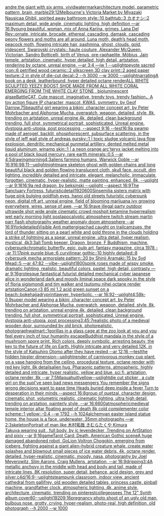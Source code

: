 [andre the giant with six arms, vivid](https://www.ebank.nz/aiartgenerator?category=andre%2520the%2520giant%2520with%2520six%2520arms%2C%2520vivid)[watermark](https://www.ebank.nz/aiartgenerator?category=watermark)[architecture model, parametric pattern, brain, marble](https://www.ebank.nz/aiartgenerator?category=architecture%2520model%2C%2520parametric%2520pattern%2C%2520brain%2C%2520marble)[2](https://www.ebank.nz/aiartgenerator?category=2)[9:12](https://www.ebank.nz/aiartgenerator?category=9%3A12)[Melbourne's Victoria Market by Miyazaki Nausicaa Ghibli, spirited away bathroom style::10 bathtub::3 カオナシ::2 maximum detail, wide angle, cinematic lighting, high definition —ar 16:9](https://www.ebank.nz/aiartgenerator?category=Melbourne%27s%2520Victoria%2520Market%2520by%2520Miyazaki%2520Nausicaa%2520Ghibli%2C%2520spirited%2520away%2520bathroom%2520style%3A%3A10%2520bathtub%3A%3A3%2520%E3%82%AB%E3%82%AA%E3%83%8A%E3%82%B7%3A%3A2%2520maximum%2520detail%2C%2520wide%2520angle%2C%2520cinematic%2520lighting%2C%2520high%2520definition%2520%E2%80%94ar%252016%3A9)[young beautiful, woman, mix of Anna Karina, grimes, Lana Del Rey::ornate, intricate, brocade, ethereal, cascading, damask, cascading peony flowers and moths are all around, Luna moth, death’s head moth, peacock moth, flowing intricate hair, pashmina, ghost, clouds, gold, iridescent, Swarovski crystals:: haute couture, Alexander McQueen, Victorian, Sandro Botticelli, birth of Venus, pre-raphaelite, Möbius, Jain temple, artstation, cinematic, hyper detailed, high detail, artstation, rendering by octane, unreal engine, —ar 3:4 —iw 1 --uplight](https://www.ebank.nz/aiartgenerator?category=young%2520beautiful%2C%2520woman%2C%2520mix%2520of%2520Anna%2520Karina%2C%2520grimes%2C%2520Lana%2520Del%2520Rey%3A%3Aornate%2C%2520intricate%2C%2520brocade%2C%2520ethereal%2C%2520cascading%2C%2520damask%2C%2520cascading%2520peony%2520flowers%2520and%2520moths%2520are%2520all%2520around%2C%2520Luna%2520moth%2C%2520death%E2%80%99s%2520head%2520moth%2C%2520peacock%2520moth%2C%2520flowing%2520intricate%2520hair%2C%2520pashmina%2C%2520ghost%2C%2520clouds%2C%2520gold%2C%2520iridescent%2C%2520Swarovski%2520crystals%3A%3A%2520haute%2520couture%2C%2520Alexander%2520McQueen%2C%2520Victorian%2C%2520Sandro%2520Botticelli%2C%2520birth%2520of%2520Venus%2C%2520pre-raphaelite%2C%2520M%C3%B6bius%2C%2520Jain%2520temple%2C%2520artstation%2C%2520cinematic%2C%2520hyper%2520detailed%2C%2520high%2520detail%2C%2520artstation%2C%2520rendering%2520by%2520octane%2C%2520unreal%2520engine%2C%2520%E2%80%94ar%25203%3A4%2520%E2%80%94iw%25201%2520--uplight)[peyote sacred icon::6 petrified wood ceramic::2 silkscreen 3D clay print::2 aged paper texture::2 in style of die-cut decal::2 --h 3000 --w 3000 --uplight](https://www.ebank.nz/aiartgenerator?category=peyote%2520sacred%2520icon%3A%3A6%2520petrified%2520wood%2520ceramic%3A%3A2%2520silkscreen%25203D%2520clay%2520print%3A%3A2%2520aged%2520paper%2520texture%3A%3A2%2520in%2520style%2520of%2520die-cut%2520decal%3A%3A2%2520--h%25203000%2520--w%25203000%2520--uplight)[narrating](https://www.ebank.nz/aiartgenerator?category=narrating)[A book on a desk, leatherbound, hyper detailed octane render](https://www.ebank.nz/aiartgenerator?category=A%2520book%2520on%2520a%2520desk%2C%2520leatherbound%2C%2520hyper%2520detailed%2520octane%2520render)[ALL WHITE SCULPTED YEEZY BOOST SHOE MADE FROM ALL WHITE CORAL EMERGING FROM THE WHITE CLAY STONE , bioluminescent algae](https://www.ebank.nz/aiartgenerator?category=ALL%2520WHITE%2520SCULPTED%2520YEEZY%2520BOOST%2520SHOE%2520MADE%2520FROM%2520ALL%2520WHITE%2520CORAL%2520EMERGING%2520FROM%2520THE%2520WHITE%2520CLAY%2520STONE%2520%2C%2520bioluminescent%2520algae)[Battle](https://www.ebank.nz/aiartgenerator?category=Battle)[CAT, Cute mascot, imaginative, trendy toys, trendy fashion，A toy action figure IP character, mascot, KWAS, symmetry, by Geof Darrow](https://www.ebank.nz/aiartgenerator?category=CAT%2C%2520Cute%2520mascot%2C%2520imaginative%2C%2520trendy%2520toys%2C%2520trendy%2520fashion%EF%BC%8CA%2520toy%2520action%2520figure%2520IP%2520character%2C%2520mascot%2C%2520KWAS%2C%2520symmetry%2C%2520by%2520Geof%2520Darrow)[.75](https://www.ebank.nz/aiartgenerator?category=.75)[beautiful girl wearing a bikini ,character concept art, by Peter Mohrbacher and Alphonse Mucha, overwatch, weapon, detailed, style, 8k, trending on artstation, unreal engine 4k, detailed, clean background trending, full shot, symmetrical portrait, sophisticated, Unreal engine, dystopia,anti-utopia, post processing, --aspect 9:16 --test](https://www.ebank.nz/aiartgenerator?category=beautiful%2520girl%2520wearing%2520a%2520bikini%2520%2Ccharacter%2520concept%2520art%2C%2520by%2520Peter%2520Mohrbacher%2520and%2520Alphonse%2520Mucha%2C%2520overwatch%2C%2520weapon%2C%2520detailed%2C%2520style%2C%25208k%2C%2520trending%2520on%2520artstation%2C%2520unreal%2520engine%25204k%2C%2520detailed%2C%2520clean%2520background%2520trending%2C%2520full%2520shot%2C%2520symmetrical%2520portrait%2C%2520sophisticated%2C%2520Unreal%2520engine%2C%2520dystopia%2Canti-utopia%2C%2520post%2520processing%2C%2520--aspect%25209%3A16%2520--test)[16:9](https://www.ebank.nz/aiartgenerator?category=16%3A9)[a swamp made of aerogel, backlit, phosphorescent, subsurface scattering, in the style of jeff wall style of andreas gursky::1 | toxic sludge volcanic lava flow explosion, dendritic mechanical gunmetal artillery, dented melted metal liquid aluminum, winamp skin::1 | a neon orange arc'teryx jacket melting into a pool of black liquid mercury, rare earth minerals::0.5 --ar 4:5](https://www.ebank.nz/aiartgenerator?category=a%2520swamp%2520made%2520of%2520aerogel%2C%2520backlit%2C%2520phosphorescent%2C%2520subsurface%2520scattering%2C%2520in%2520the%2520style%2520of%2520jeff%2520wall%2520style%2520of%2520andreas%2520gursky%3A%3A1%2520%7C%2520toxic%2520sludge%2520volcanic%2520lava%2520flow%2520explosion%2C%2520dendritic%2520mechanical%2520gunmetal%2520artillery%2C%2520dented%2520melted%2520metal%2520liquid%2520aluminum%2C%2520winamp%2520skin%3A%3A1%2520%7C%2520a%2520neon%2520orange%2520arc%27teryx%2520jacket%2520melting%2520into%2520a%2520pool%2520of%2520black%2520liquid%2520mercury%2C%2520rare%2520earth%2520minerals%3A%3A0.5%2520--ar%25204%3A5)[drawing](https://www.ebank.nz/aiartgenerator?category=drawing)[morning](https://www.ebank.nz/aiartgenerator?category=morning)[4:3](https://www.ebank.nz/aiartgenerator?category=4%3A3)[aliens farming humans, Warwick Goble --ar 16:9](https://www.ebank.nz/aiartgenerator?category=aliens%2520farming%2520humans%2C%2520Warwick%2520Goble%2520--ar%252016%3A9)[16:9](https://www.ebank.nz/aiartgenerator?category=16%3A9)[8:11](https://www.ebank.nz/aiartgenerator?category=8%3A11)[--uplight](https://www.ebank.nz/aiartgenerator?category=--uplight)[nightmare skeleton ghost with golden chains and long beautiful black and golden flowing translucent cloth, skull face, occult, dim lighting, incredibly detailed and intricate, elegant, melancholic, immaculate, forgotten, cinematic, hyper-realistic, matte painting, enhanced, 8k, --uplight --ar 9:16](https://www.ebank.nz/aiartgenerator?category=nightmare%2520skeleton%2520ghost%2520with%2520golden%2520chains%2520and%2520long%2520beautiful%2520black%2520and%2520golden%2520flowing%2520translucent%2520cloth%2C%2520skull%2520face%2C%2520occult%2C%2520dim%2520lighting%2C%2520incredibly%2520detailed%2520and%2520intricate%2C%2520elegant%2C%2520melancholic%2C%2520immaculate%2C%2520forgotten%2C%2520cinematic%2C%2520hyper-realistic%2C%2520matte%2520painting%2C%2520enhanced%2C%25208k%2C%2520--uplight%2520--ar%25209%3A16)[16:9](https://www.ebank.nz/aiartgenerator?category=16%3A9)[a red dragon, by beksinski --uplight --aspect 16:9](https://www.ebank.nz/aiartgenerator?category=a%2520red%2520dragon%2C%2520by%2520beksinski%2520--uplight%2520--aspect%252016%3A9)[The Sanctuary Fortress, futuristic](https://www.ebank.nz/aiartgenerator?category=The%2520Sanctuary%2520Fortress%2C%2520futuristic)[detail](https://www.ebank.nz/aiartgenerator?category=detail)[1920](https://www.ebank.nz/aiartgenerator?category=1920)[600](https://www.ebank.nz/aiartgenerator?category=600)[Sinsemilia sisters matrix with huge pink bulging goldfish eyes, hanoi old streets futuristic cyberpunk neon, digital nft art, unreal engine, field of blooming marijuana ivy growing everywhere, wires, sense of awe, —ar 16:9](https://www.ebank.nz/aiartgenerator?category=Sinsemilia%2520sisters%2520matrix%2520with%2520huge%2520pink%2520bulging%2520goldfish%2520eyes%2C%2520hanoi%2520old%2520streets%2520futuristic%2520cyberpunk%2520neon%2C%2520digital%2520nft%2520art%2C%2520unreal%2520engine%2C%2520field%2520of%2520blooming%2520marijuana%2520ivy%2520growing%2520everywhere%2C%2520wires%2C%2520sense%2520of%2520awe%2C%2520%E2%80%94ar%252016%3A9)[rave illegal party outdoor ultrawide shot wide angle cinematic crowd moshpit ketamine hyperrealism wet early morning light postapocalyptic atmosphere twitch stream martin parr flash photography  weather anomaly doom atmosphere --ar 16:9](https://www.ebank.nz/aiartgenerator?category=rave%2520illegal%2520party%2520outdoor%2520ultrawide%2520shot%2520wide%2520angle%2520cinematic%2520crowd%2520moshpit%2520ketamine%2520hyperrealism%2520wet%2520early%2520morning%2520light%2520postapocalyptic%2520atmosphere%2520twitch%2520stream%2520martin%2520parr%2520flash%2520photography%2520%2520weather%2520anomaly%2520doom%2520atmosphere%2520--ar%252016%3A9)[York](https://www.ebank.nz/aiartgenerator?category=York)[detailed](https://www.ebank.nz/aiartgenerator?category=detailed)[](https://www.ebank.nz/aiartgenerator?category=)[Visible Anti matter](https://www.ebank.nz/aiartgenerator?category=Visible%2520Anti%2520matter)[gigachad caught on trailcam](https://www.ebank.nz/aiartgenerator?category=gigachad%2520caught%2520on%2520trailcam)[zues, the lord of thunder sitting on a pearl white and gold throne in the clouds holding a strike of lightning as a spear, unreal engine, ultra detail, hyper realism, mystical, 4k](https://www.ebank.nz/aiartgenerator?category=zues%2C%2520the%2520lord%2520of%2520thunder%2520sitting%2520on%2520a%2520pearl%2520white%2520and%2520gold%2520throne%2520in%2520the%2520clouds%2520holding%2520a%2520strike%2520of%2520lightning%2520as%2520a%2520spear%2C%2520unreal%2520engine%2C%2520ultra%2520detail%2C%2520hyper%2520realism%2C%2520mystical%2C%25204k)[3:3](https://www.ebank.nz/aiartgenerator?category=3%3A3)[all:Tomb keeper, Dragon, bronze, F Buddhism, machine, cyberpunk](https://www.ebank.nz/aiartgenerator?category=all%3ATomb%2520keeper%2C%2520Dragon%2C%2520bronze%2C%2520F%2520Buddhism%2C%2520machine%2C%2520cyberpunk)[chromatic butterfly, epic, pulp art, fantasy magazine, circa 1978 --ar 11:17](https://www.ebank.nz/aiartgenerator?category=chromatic%2520butterfly%2C%2520epic%2C%2520pulp%2520art%2C%2520fantasy%2520magazine%2C%2520circa%25201978%2520--ar%252011%3A17)[pink purple blue::6 curvilinear gothic::10 highly detailed::8 cyberpunk mecha armorplate pattern::20 by Shinji Aramaki::15 by Syd Mead::5 —ar 47:82  --vibe](https://www.ebank.nz/aiartgenerator?category=pink%2520purple%2520blue%3A%3A6%2520curvilinear%2520gothic%3A%3A10%2520highly%2520detailed%3A%3A8%2520cyberpunk%2520mecha%2520armorplate%2520pattern%3A%3A20%2520by%2520Shinji%2520Aramaki%3A%3A15%2520by%2520Syd%2520Mead%3A%3A5%2520%E2%80%94ar%252047%3A82%2520%2520--vibe)[--uplight](https://www.ebank.nz/aiartgenerator?category=--uplight)[1800s](https://www.ebank.nz/aiartgenerator?category=1800s)[pink roses made of wispy smoke, dramatic lighting, realistic, beautiful colors, pastel, high detail, contrasty —ar 9:16](https://www.ebank.nz/aiartgenerator?category=pink%2520roses%2520made%2520of%2520wispy%2520smoke%2C%2520dramatic%2520lighting%2C%2520realistic%2C%2520beautiful%2520colors%2C%2520pastel%2C%2520high%2520detail%2C%2520contrasty%2520%E2%80%94ar%25209%3A16)[](https://www.ebank.nz/aiartgenerator?category=)[grotesque fantastical futurist detailed mechanical cyber japanese alice in wonderland dark and moody liminal space dark spooky in the style of floria sigismondi and tim walker and tsutomu nihei octane render artstation](https://www.ebank.nz/aiartgenerator?category=grotesque%2520fantastical%2520futurist%2520detailed%2520mechanical%2520cyber%2520japanese%2520alice%2520in%2520wonderland%2520dark%2520and%2520moody%2520liminal%2520space%2520dark%2520spooky%2520in%2520the%2520style%2520of%2520floria%2520sigismondi%2520and%2520tim%2520walker%2520and%2520tsutomu%2520nihei%2520octane%2520render%2520artstation)[Canon r3 85 ml 1.2 acid green sunset on a beach::](https://www.ebank.nz/aiartgenerator?category=Canon%2520r3%252085%2520ml%25201.2%2520acid%2520green%2520sunset%2520on%2520a%2520beach%3A%3A)[bokeh](https://www.ebank.nz/aiartgenerator?category=bokeh)[ajja](https://www.ebank.nz/aiartgenerator?category=ajja)[dry](https://www.ebank.nz/aiartgenerator?category=dry)[print](https://www.ebank.nz/aiartgenerator?category=print)[lawyer.  hyperbolic.  --ar 16:9](https://www.ebank.nz/aiartgenerator?category=lawyer.%2520%2520hyperbolic.%2520%2520--ar%252016%3A9)[2](https://www.ebank.nz/aiartgenerator?category=2)[--uplight](https://www.ebank.nz/aiartgenerator?category=--uplight)[4:5](https://www.ebank.nz/aiartgenerator?category=4%3A5)[8k](https://www.ebank.nz/aiartgenerator?category=8k)[-0.9](https://www.ebank.nz/aiartgenerator?category=-0.9)[super model wearing a bikini ,character concept art, by Peter Mohrbacher and Alphonse Mucha, overwatch, weapon, detailed, style, 8k, trending on artstation, unreal engine 4k, detailed, clean background trending, full shot, symmetrical portrait, sophisticated, Unreal engine, dystopia,anti-utopia, post processing](https://www.ebank.nz/aiartgenerator?category=super%2520model%2520wearing%2520a%2520bikini%2520%2Ccharacter%2520concept%2520art%2C%2520by%2520Peter%2520Mohrbacher%2520and%2520Alphonse%2520Mucha%2C%2520overwatch%2C%2520weapon%2C%2520detailed%2C%2520style%2C%25208k%2C%2520trending%2520on%2520artstation%2C%2520unreal%2520engine%25204k%2C%2520detailed%2C%2520clean%2520background%2520trending%2C%2520full%2520shot%2C%2520symmetrical%2520portrait%2C%2520sophisticated%2C%2520Unreal%2520engine%2C%2520dystopia%2Canti-utopia%2C%2520post%2520processing)[3:4](https://www.ebank.nz/aiartgenerator?category=3%3A4)[5:7](https://www.ebank.nz/aiartgenerator?category=5%3A7)[realistic photo of a medieval wooden door, surrounded by old brick, photorealistic, photograph](https://www.ebank.nz/aiartgenerator?category=realistic%2520photo%2520of%2520a%2520medieval%2520wooden%2520door%2C%2520surrounded%2520by%2520old%2520brick%2C%2520photorealistic%2C%2520photograph)[walmart](https://www.ebank.nz/aiartgenerator?category=walmart)[::](https://www.ebank.nz/aiartgenerator?category=%3A%3A)[1](https://www.ebank.nz/aiartgenerator?category=1)[gorillas in a glass cage at the zoo look at you and you feel every inch of tour humanity escape](https://www.ebank.nz/aiartgenerator?category=gorillas%2520in%2520a%2520glass%2520cage%2520at%2520the%2520zoo%2520look%2520at%2520you%2520and%2520you%2520feel%2520every%2520inch%2520of%2520tour%2520humanity%2520escape)[Buddhist mandala in the style of a mushroom spore print. Rich colors, deeply symbolic, arresting beauty, the key to the future of life on Earth. Highly intricate and very detailed 12K, in the style of Katsuhiro Otomo after they have rested --ar 12:16 —test](https://www.ebank.nz/aiartgenerator?category=Buddhist%2520mandala%2520in%2520the%2520style%2520of%2520a%2520mushroom%2520spore%2520print.%2520Rich%2520colors%2C%2520deeply%2520symbolic%2C%2520arresting%2520beauty%2C%2520the%2520key%2520to%2520the%2520future%2520of%2520life%2520on%2520Earth.%2520Highly%2520intricate%2520and%2520very%2520detailed%252012K%2C%2520in%2520the%2520style%2520of%2520Katsuhiro%2520Otomo%2520after%2520they%2520have%2520rested%2520--ar%252012%3A16%2520%E2%80%94test)[the hidden hipster dimension](https://www.ebank.nz/aiartgenerator?category=the%2520hidden%2520hipster%2520dimension)[--uplight](https://www.ebank.nz/aiartgenerator?category=--uplight)[render of carnivorous monkey cup plant, on a vase hanging from the ceiling, procedural texture, octane render with red key light, 8k details](https://www.ebank.nz/aiartgenerator?category=render%2520of%2520carnivorous%2520monkey%2520cup%2520plant%2C%2520on%2520a%2520vase%2520hanging%2520from%2520the%2520ceiling%2C%2520procedural%2520texture%2C%2520octane%2520render%2520with%2520red%2520key%2520light%2C%25208k%2520details)[alien hug, Pharaonic patterns, atmospheric, highly detailed and intricate, hyper realistic, yellow and blue, sci fi, artstation, octane render, 8k --ar 7:5](https://www.ebank.nz/aiartgenerator?category=alien%2520hug%2C%2520Pharaonic%2520patterns%2C%2520atmospheric%2C%2520highly%2520detailed%2520and%2520intricate%2C%2520hyper%2520realistic%2C%2520yellow%2520and%2520blue%2C%2520sci%2520fi%2C%2520artstation%2C%2520octane%2520render%2C%25208k%2520--ar%25207%3A5)[Maquahuitl](https://www.ebank.nz/aiartgenerator?category=Maquahuitl)[yellow](https://www.ebank.nz/aiartgenerator?category=yellow)[--uplight](https://www.ebank.nz/aiartgenerator?category=--uplight)[die cut sticker , a cute girl on the sup](https://www.ebank.nz/aiartgenerator?category=die%2520cut%2520sticker%2520%2C%2520a%2520cute%2520girl%2520on%2520the%2520sup)[I've seen bad news messengers  You remember the signs wrong decisions  want to ease time Heads buried deep inside a fever Turn to desperation in their minds --aspect 16:8](https://www.ebank.nz/aiartgenerator?category=I%27ve%2520seen%2520bad%2520news%2520messengers%2520%2520You%2520remember%2520the%2520signs%2520wrong%2520decisions%2520%2520want%2520to%2520ease%2520time%2520Heads%2520buried%2520deep%2520inside%2520a%2520fever%2520Turn%2520to%2520desperation%2520in%2520their%2520minds%2520--aspect%252016%3A8)[group of quetzal, character design, cinematic shot, volumetric realistic, cinematic lighting, ultra high detail, trending on arstation, painterly style, --ar 16:6](https://www.ebank.nz/aiartgenerator?category=group%2520of%2520quetzal%2C%2520character%2520design%2C%2520cinematic%2520shot%2C%2520volumetric%2520realistic%2C%2520cinematic%2520lighting%2C%2520ultra%2520high%2520detail%2C%2520trending%2520on%2520arstation%2C%2520painterly%2520style%2C%2520--ar%252016%3A6)[600](https://www.ebank.nz/aiartgenerator?category=600)[atmospheric](https://www.ebank.nz/aiartgenerator?category=atmospheric)[medieval temple interior altar floating angel of death 8k cold complementer color scheme::1 yellow::-0.4 --w 1792 --h 1024](https://www.ebank.nz/aiartgenerator?category=medieval%2520temple%2520interior%2520altar%2520floating%2520angel%2520of%2520death%25208k%2520cold%2520complementer%2520color%2520scheme%3A%3A1%2520yellow%3A%3A-0.4%2520--w%25201792%2520--h%25201024)[alchemy](https://www.ebank.nz/aiartgenerator?category=alchemy)[an easter island statue home, the house is a face, underwater, 35mm photography —ar 2:3](https://www.ebank.nz/aiartgenerator?category=an%2520easter%2520island%2520statue%2520home%2C%2520the%2520house%2520is%2520a%2520face%2C%2520underwater%2C%252035mm%2520photography%2520%E2%80%94ar%25202%3A3)[skeleton](https://www.ebank.nz/aiartgenerator?category=skeleton)[Portrait of man like 木村拓哉 きむらたくや Kimura Takuya,wearing suit , full body, by jc leyendecker ,Trending on ArtStation and pixiv --ar 9:16](https://www.ebank.nz/aiartgenerator?category=Portrait%2520of%2520man%2520like%2520%E6%9C%A8%E6%9D%91%E6%8B%93%E5%93%89%2520%E3%81%8D%E3%82%80%E3%82%89%E3%81%9F%E3%81%8F%E3%82%84%2520Kimura%2520Takuya%2Cwearing%2520suit%2520%2C%2520full%2520body%2C%2520by%2520jc%2520leyendecker%2520%2CTrending%2520on%2520ArtStation%2520and%2520pixiv%2520--ar%25209%3A16)[game](https://www.ebank.nz/aiartgenerator?category=game)[Tarot Card: Death. American Gothic scene](https://www.ebank.nz/aiartgenerator?category=Tarot%2520Card%3A%2520Death.%2520American%2520Gothic%2520scene)[A huge damaged abandoned robot, GoLion Voltron Chogokin, emerging from iceberg, fighting against a giant alien-hybrid creature whale, create water splashes and blownout small pieces of ice water debris, 4k, octane render, detailed, hyper-realistic, cinematic, moody, nasa, photography by Joel Meyerowitz, Slim Aarons, Craig Mullens, artstation, --ar 16:9](https://www.ebank.nz/aiartgenerator?category=A%2520huge%2520damaged%2520abandoned%2520robot%2C%2520GoLion%2520Voltron%2520Chogokin%2C%2520emerging%2520from%2520iceberg%2C%2520fighting%2520against%2520a%2520giant%2520alien-hybrid%2520creature%2520whale%2C%2520create%2520water%2520splashes%2520and%2520blownout%2520small%2520pieces%2520of%2520ice%2520water%2520debris%2C%25204k%2C%2520octane%2520render%2C%2520detailed%2C%2520hyper-realistic%2C%2520cinematic%2C%2520moody%2C%2520nasa%2C%2520photography%2520by%2520Joel%2520Meyerowitz%2C%2520Slim%2520Aarons%2C%2520Craig%2520Mullens%2C%2520artstation%2C%2520--ar%252016%3A9)[dripping](https://www.ebank.nz/aiartgenerator?category=dripping)[3:4](https://www.ebank.nz/aiartgenerator?category=3%3A4)[A metallic anchovy in the middle with head and body and tail, made of intricate lines, 8K resolution, super detail, behance, acid design, grey and silver,c4d/16:9](https://www.ebank.nz/aiartgenerator?category=A%2520metallic%2520anchovy%2520in%2520the%2520middle%2520with%2520head%2520and%2520body%2520and%2520tail%2C%2520made%2520of%2520intricate%2520lines%2C%25208K%2520resolution%2C%2520super%2520detail%2C%2520behance%2C%2520acid%2520design%2C%2520grey%2520and%2520silver%2Cc4d/16%3A9)[--uplight](https://www.ebank.nz/aiartgenerator?category=--uplight)[steampunk classroom, indoor view, ancient cathedral from gallifrey, old wooden detailed tables, princess castle, pinball machine, grandfather clock, atmospheric lighting, 4k, anime style, architecture, cinematic, trending on pinterest](https://www.ebank.nz/aiartgenerator?category=steampunk%2520classroom%2C%2520indoor%2520view%2C%2520ancient%2520cathedral%2520from%2520gallifrey%2C%2520old%2520wooden%2520detailed%2520tables%2C%2520princess%2520castle%2C%2520pinball%2520machine%2C%2520grandfather%2520clock%2C%2520atmospheric%2520lighting%2C%25204k%2C%2520anime%2520style%2C%2520architecture%2C%2520cinematic%2C%2520trending%2520on%2520pinterest)[college](https://www.ebank.nz/aiartgenerator?category=college)[osees The 12" Synth album cover](https://www.ebank.nz/aiartgenerator?category=osees%2520The%252012%22%2520Synth%2520album%2520cover)[80](https://www.ebank.nz/aiartgenerator?category=80)[--uplight](https://www.ebank.nz/aiartgenerator?category=--uplight)[1920](https://www.ebank.nz/aiartgenerator?category=1920)[9:16](https://www.ebank.nz/aiartgenerator?category=9%3A16)[pregnancy photo shoot of an ugly old man, bulbous nose, grotty, crying, hyper-realism, photo-real, high definition, old photograph --h 2000 --w 1000](https://www.ebank.nz/aiartgenerator?category=pregnancy%2520photo%2520shoot%2520of%2520an%2520ugly%2520old%2520man%2C%2520bulbous%2520nose%2C%2520grotty%2C%2520crying%2C%2520hyper-realism%2C%2520photo-real%2C%2520high%2520definition%2C%2520old%2520photograph%2520--h%25202000%2520--w%25201000)